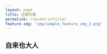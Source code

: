 ```yaml
---
layout: page
title: 近期文章
permalink: /recent-article/
feature-img: "img/sample_feature_img_2.png"
---
```


## 自来也大人
